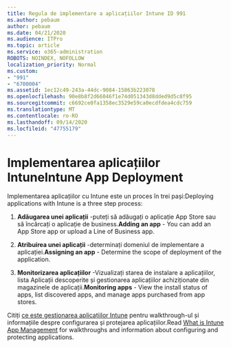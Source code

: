 ```yaml
---
title: Regula de implementare a aplicațiilor Intune ID 991
ms.author: pebaum
author: pebaum
ms.date: 04/21/2020
ms.audience: ITPro
ms.topic: article
ms.service: o365-administration
ROBOTS: NOINDEX, NOFOLLOW
localization_priority: Normal
ms.custom:
- "991"
- "6700004"
ms.assetid: 1ec12c49-243a-44dc-9084-15863b223078
ms.openlocfilehash: 90e8b8f2d66046f1e74d051343d8dded9d5c8f95
ms.sourcegitcommit: c6692ce0fa1358ec3529e59ca0ecdfdea4cdc759
ms.translationtype: MT
ms.contentlocale: ro-RO
ms.lasthandoff: 09/14/2020
ms.locfileid: "47755179"
---
```

# <a name="intune-app-deployment"></a><span data-ttu-id="c3f00-102">Implementarea aplicațiilor Intune</span><span class="sxs-lookup"><span data-stu-id="c3f00-102">Intune App Deployment</span></span>

<span data-ttu-id="c3f00-103">Implementarea aplicațiilor cu Intune este un proces în trei pași:</span><span class="sxs-lookup"><span data-stu-id="c3f00-103">Deploying applications with Intune is a three step process:</span></span>
  
1. <span data-ttu-id="c3f00-104">**Adăugarea unei aplicații** -puteți să adăugați o aplicație App Store sau să încărcați o aplicație de business.</span><span class="sxs-lookup"><span data-stu-id="c3f00-104">**Adding an app** - You can add an App Store app or upload a Line of Business app.</span></span>

2. <span data-ttu-id="c3f00-105">**Atribuirea unei aplicații** -determinați domeniul de implementare a aplicației.</span><span class="sxs-lookup"><span data-stu-id="c3f00-105">**Assigning an app** - Determine the scope of deployment of the application.</span></span>

3. <span data-ttu-id="c3f00-106">**Monitorizarea aplicațiilor** -Vizualizați starea de instalare a aplicațiilor, lista Aplicații descoperite și gestionarea aplicațiilor achiziționate din magazinele de aplicații.</span><span class="sxs-lookup"><span data-stu-id="c3f00-106">**Monitoring apps** - View the install status of apps, list discovered apps, and manage apps purchased from app stores.</span></span>

<span data-ttu-id="c3f00-107">Citiți [ce este gestionarea aplicațiilor Intune](https://docs.microsoft.com/intune/app-management) pentru walkthrough-ul și informațiile despre configurarea și protejarea aplicațiilor.</span><span class="sxs-lookup"><span data-stu-id="c3f00-107">Read [What is Intune App Management](https://docs.microsoft.com/intune/app-management) for walkthroughs and information about configuring and protecting applications.</span></span>
  